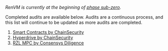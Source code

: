 *RenVM is currently at the beginning of [phase sub-zero](https://github.com/renproject/ren/wiki/Phases).*

Completed audits are available below. Audits are a continuous process, and this list will continue to be updated as more audits are completed.

1. [Smart Contracts by ChainSecurity](https://github.com/renproject/ren/wiki/assets/audit01-smart-contracts.pdf)
2. [Hyperdrive by ChainSecurity](https://github.com/renproject/ren/wiki/assets/audit02-hyperdrive.pdf)
3. [RZL MPC by Consensys Diligence](https://github.com/renproject/ren/wiki/assets/audit03-rzl.pdf)